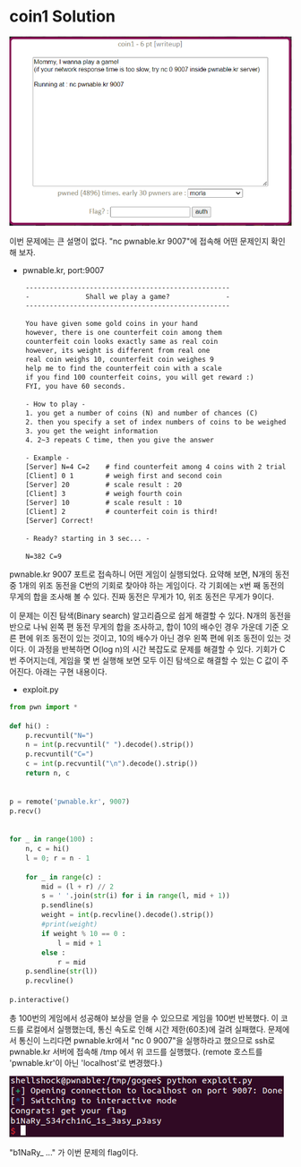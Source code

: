 coin1 Solution
======================

![](./images/1.png)

이번 문제에는 큰 설명이 없다. "nc pwnable.kr 9007"에 접속해 어떤 문제인지 확인해 보자.

- pwnable.kr, port:9007

```
    ---------------------------------------------------
	-              Shall we play a game?              -
	---------------------------------------------------
	
	You have given some gold coins in your hand
	however, there is one counterfeit coin among them
	counterfeit coin looks exactly same as real coin
	however, its weight is different from real one
	real coin weighs 10, counterfeit coin weighes 9
	help me to find the counterfeit coin with a scale
	if you find 100 counterfeit coins, you will get reward :)
	FYI, you have 60 seconds.
	
	- How to play - 
	1. you get a number of coins (N) and number of chances (C)
	2. then you specify a set of index numbers of coins to be weighed
	3. you get the weight information
	4. 2~3 repeats C time, then you give the answer
	
	- Example -
	[Server] N=4 C=2 	# find counterfeit among 4 coins with 2 trial
	[Client] 0 1 		# weigh first and second coin
	[Server] 20			# scale result : 20
	[Client] 3			# weigh fourth coin
	[Server] 10			# scale result : 10
	[Client] 2 			# counterfeit coin is third!
	[Server] Correct!

	- Ready? starting in 3 sec... -
	
    N=382 C=9
```

pwnable.kr 9007 포트로 접속하니 어떤 게임이 실행되었다. 요약해 보면, N개의 동전 중 1개의 위조 동전을 C번의 기회로 찾아야 하는 게임이다. 각 기회에는 x번 째 동전의 무게의 합을 조사해 볼 수 있다. 진짜 동전은 무게가 10, 위조 동전은 무게가 9이다. 

이 문제는 이진 탐색(Binary search) 알고리즘으로 쉽게 해결할 수 있다. N개의 동전을 반으로 나눠 왼쪽 편 동전 무게의 합을 조사하고, 합이 10의 배수인 경우 가운데 기준 오른 편에 위조 동전이 있는 것이고, 10의 배수가 아닌 경우 왼쪽 편에 위조 동전이 있는 것이다. 이 과정을 반복하면 O(log n)의 시간 복잡도로 문제를 해결할 수 있다. 기회가 C번 주어지는데, 게임을 몇 번 실행해 보면 모두 이진 탐색으로 해결할 수 있는 C 값이 주어진다. 아래는 구현 내용이다.

- exploit.py

```python
from pwn import *

def hi() :
    p.recvuntil("N=")
    n = int(p.recvuntil(" ").decode().strip())
    p.recvuntil("C=")
    c = int(p.recvuntil("\n").decode().strip())
    return n, c


p = remote('pwnable.kr', 9007)
p.recv()


for _ in range(100) :
    n, c = hi()
    l = 0; r = n - 1

    for _ in range(c) : 
        mid = (l + r) // 2
        s = ' '.join(str(i) for i in range(l, mid + 1))
        p.sendline(s)
        weight = int(p.recvline().decode().strip())
        #print(weight)
        if weight % 10 == 0 :
            l = mid + 1
        else :
            r = mid
    p.sendline(str(l))
    p.recvline()

p.interactive()
```

총 100번의 게임에서 성공해야 보상을 얻을 수 있으므로 게임을 100번 반복했다. 이 코드를 로컬에서 실행했는데, 통신 속도로 인해 시간 제한(60초)에 걸려 실패했다. 문제에서 통신이 느리다면 pwnable.kr에서 "nc 0 9007"을 실행하라고 했으므로 ssh로 pwnable.kr 서버에 접속해 /tmp 에서 위 코드를 실행했다. (remote 호스트를 'pwnable.kr'이 아닌 'localhost'로 변경했다.)

![](./images/2.png)

"b1NaRy_ ..." 가 이번 문제의 flag이다.